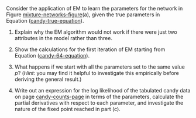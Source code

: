 

Consider the application of EM to learn the parameters for the network
in Figure <a class="insideBookFigRef" target="_blank" href="https://aimacode.github.io/aima-exercises/figures/mixture-networks-figure.png">mixture-networks-figure</a>(a), given the true
parameters in Equation (<a class="equationRef" title="" href="#">candy-true-equation</a>).

1.  Explain why the EM algorithm would not work if there were just two
    attributes in the model rather than three.

2.  Show the calculations for the first iteration of EM starting from
    Equation (<a class="equationRef" title="" href="#">candy-64-equation</a>).

3.  What happens if we start with all the parameters set to the same
    value $p$? (<i>Hint</i>: you may find it helpful to
    investigate this empirically before deriving the general result.)

4.  Write out an expression for the log likelihood of the tabulated
    candy data on page <a class="pageRef" title="" href="#">candy-counts-page</a> in terms of the parameters,
    calculate the partial derivatives with respect to each parameter,
    and investigate the nature of the fixed point reached in part (c).
